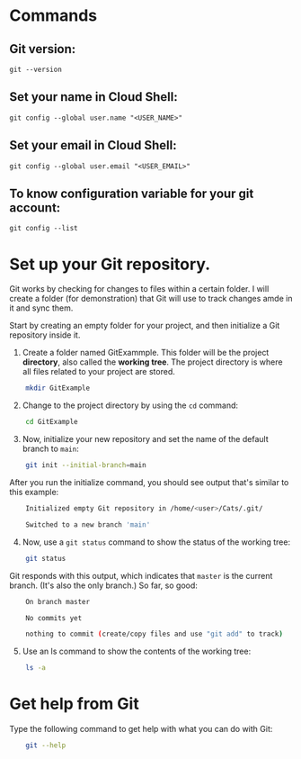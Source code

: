 # Commands

## Git version:
```git
git --version
```

## Set your name in Cloud Shell:
```git
git config --global user.name "<USER_NAME>"
```

## Set your email in Cloud Shell:
```git
git config --global user.email "<USER_EMAIL>"
```

## To know configuration variable for your git account:
```git
git config --list
```

# Set up your Git repository.
Git works by checking for changes to files within a certain folder. I will create a folder (for demonstration) that Git will use to track changes amde in it and sync them.

Start by creating an empty folder for your project, and then initialize a Git repository inside it.

1. Create a folder named GitExammple. This folder will be the project **directory**, also called the **working tree**. The project directory is where all files related to your project are stored.

```bash
    mkdir GitExample
```

2. Change to the project directory by using the `cd` command:
```bash
    cd GitExample
```

3. Now, initialize your new repository and set the name of the default branch to `main`:
```bash
    git init --initial-branch=main
```

After you run the initialize command, you should see output that's similar to this example:
```bash
    Initialized empty Git repository in /home/<user>/Cats/.git/

    Switched to a new branch 'main'
```

4. Now, use a `git status` command to show the status of the working tree:
```bash
    git status
```

Git responds with this output, which indicates that `master` is the current branch. (It's also the only branch.) So far, so good:
```bash
    On branch master

    No commits yet

    nothing to commit (create/copy files and use "git add" to track)
```

5. Use an ls command to show the contents of the working tree:
```bash
    ls -a
```


# Get help from Git
Type the following command to get help with what you can do with Git:
```bash
    git --help
```

